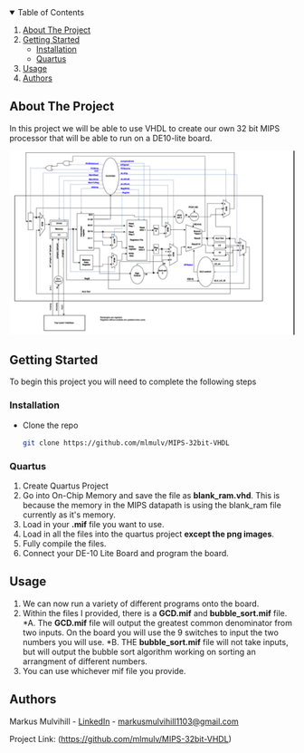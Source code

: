 <!-- TABLE OF CONTENTS -->
<details open="open">
  <summary>Table of Contents</summary>
  <ol>
    <li>
      <a href="#about-the-project">About The Project</a>
    </li>
    <li>
      <a href="#getting-started">Getting Started</a>
      <ul>
        <li><a href="#installation">Installation</a></li>
        <li><a href="#quartus">Quartus</a></li>
      </ul>
    </li>
    <li><a href="#usage">Usage</a></li>
    <li><a href="#authors">Authors</a></li>
  </ol>
</details>



<!-- ABOUT THE PROJECT -->
## About The Project

In this project we will be able to use VHDL to create our own 32 bit MIPS processor that will be able to run on a DE10-lite board.

![Screenshot](https://github.com/mlmulv/MIPS-32bit-VHDL/blob/main/MIPS%20Datapath.png)

<!-- GETTING STARTED -->
## Getting Started

To begin this project you will need to complete the following steps

### Installation

*  Clone the repo
   ```sh
   git clone https://github.com/mlmulv/MIPS-32bit-VHDL
   ```
### Quartus

1. Create Quartus Project
2. Go into On-Chip Memory and save the file as **blank_ram.vhd**. This is because the memory in the MIPS datapath is using the blank_ram file currently as it's memory.
3. Load in your **.mif** file you want to use.
4. Load in all the files into the quartus project **except the png images**.
5. Fully compile the files.
6. Connect your DE-10 Lite Board and program the board.

<!-- USAGE EXAMPLES -->
## Usage

1. We can now run a variety of different programs onto the board.
2. Within the files I provided, there is a **GCD.mif** and **bubble_sort.mif** file.
   *A. The **GCD.mif** file will output the greatest common denominator from two inputs. On the board you will use the 9 switches to input the two numbers you will use.
   *B. THE **bubble_sort.mif** file will not take inputs, but will output the bubble sort algorithm working on sorting an arrangment of different numbers.
3. You can use whichever mif file you provide.


<!-- Authors -->
## Authors

Markus Mulvihill - [LinkedIn](https://www.linkedin.com/in/markus-mulvihill-6549961a0/) - markusmulvihill1103@gmail.com

Project Link: (https://github.com/mlmulv/MIPS-32bit-VHDL)
